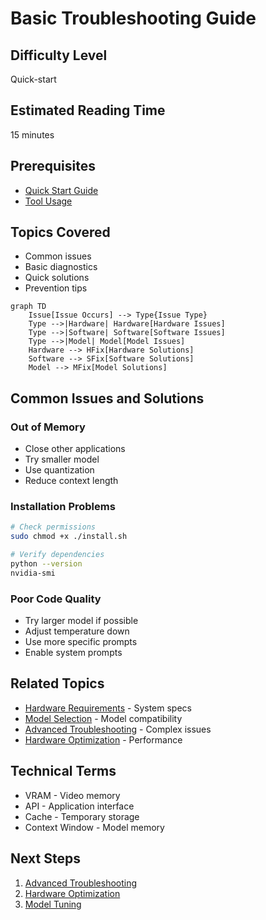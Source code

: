 # Basic Troubleshooting Guide

## Difficulty Level
Quick-start

## Estimated Reading Time
15 minutes

## Prerequisites
- [Quick Start Guide](local-llm-quick-path.md)
- [Tool Usage](tool-usage.md)

## Topics Covered
- Common issues
- Basic diagnostics
- Quick solutions
- Prevention tips

```mermaid
graph TD
    Issue[Issue Occurs] --> Type{Issue Type}
    Type -->|Hardware| Hardware[Hardware Issues]
    Type -->|Software| Software[Software Issues]
    Type -->|Model| Model[Model Issues]
    Hardware --> HFix[Hardware Solutions]
    Software --> SFix[Software Solutions]
    Model --> MFix[Model Solutions]
```

## Common Issues and Solutions

### Out of Memory
- Close other applications
- Try smaller model
- Use quantization
- Reduce context length

### Installation Problems
```bash
# Check permissions
sudo chmod +x ./install.sh

# Verify dependencies
python --version
nvidia-smi
```

### Poor Code Quality
- Try larger model if possible
- Adjust temperature down
- Use more specific prompts
- Enable system prompts

## Related Topics
- [Hardware Requirements](hardware-requirements.md) - System specs
- [Model Selection](model-selection.md) - Model compatibility
- [Advanced Troubleshooting](../advanced/advanced-troubleshooting.md) - Complex issues
- [Hardware Optimization](../advanced/hardware-optimization.md) - Performance

## Technical Terms
- VRAM - Video memory
- API - Application interface
- Cache - Temporary storage
- Context Window - Model memory

## Next Steps
1. [Advanced Troubleshooting](../advanced/advanced-troubleshooting.md)
2. [Hardware Optimization](../advanced/hardware-optimization.md)
3. [Model Tuning](../advanced/model-tuning.md)